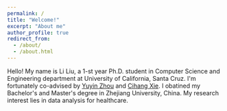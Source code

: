 ```yaml
---
permalink: /
title: "Welcome!"
excerpt: "About me"
author_profile: true
redirect_from: 
  - /about/
  - /about.html
---
```


Hello! My name is Li Liu, a 1-st year Ph.D. student in Computer Science and Engineering department at University of California, Santa Cruz. I'm fortunately co-advised by [Yuyin Zhou](https://yuyinzhou.github.io/) and [Cihang Xie](https://cihangxie.github.io/). I obatined my Bachelor's and Master's degree in Zhejiang University, China. My research interest lies in data analysis for healthcare.
